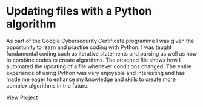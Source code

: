 <h1>Updating files with a Python algorithm</h1>
As part of the Google Cybersecurity Certificate programme I was given the opportunity to learn and practise coding with Python. I was taught fundamental coding such as iterative statements and parsing as well as how to combine codes to create algorithms. The attached file shows how I automated the updating of a file whenever conditions changed. The entire experience of using Python was very enjoyable and interesting and has made me eager to enhance my knowledge and skills to create more complex algorithms in the future.







[View Project](https://github.com/mharuf/Updating-files-with-Python/blob/main/Update%20a%20file%20through%20a%20Python%20algorithm.pdf)
